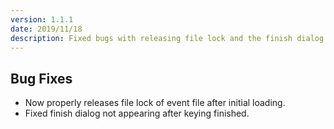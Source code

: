```yaml
---
version: 1.1.1
date: 2019/11/18
description: Fixed bugs with releasing file lock and the finish dialog.
---
```


## Bug Fixes

* Now properly releases file lock of event file after initial loading.
* Fixed finish dialog not appearing after keying finished.